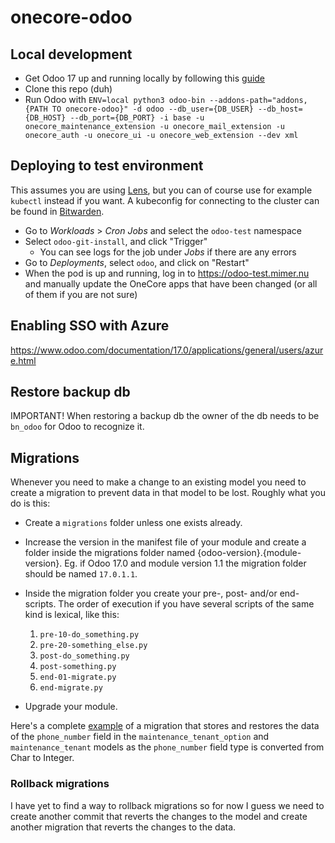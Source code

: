 # onecore-odoo

## Local development

- Get Odoo 17 up and running locally by following this [guide](https://www.odoo.com/documentation/17.0/administration/on_premise/source.html)
- Clone this repo (duh)
- Run Odoo with `ENV=local python3 odoo-bin --addons-path="addons, {PATH TO onecore-odoo}" -d odoo --db_user={DB_USER} --db_host={DB_HOST} --db_port={DB_PORT} -i base -u onecore_maintenance_extension -u onecore_mail_extension -u onecore_auth -u onecore_ui -u onecore_web_extension --dev xml`

## Deploying to test environment

This assumes you are using [Lens](https://k8slens.dev/), but you can of course use for example `kubectl` instead if you want.
A kubeconfig for connecting to the cluster can be found in [Bitwarden](https://vault.bitwarden.com/#/vault?organizationId=265c1f3b-719f-429e-a890-b11e00f8b5b1&itemId=f197ed0d-250c-41cc-a0ba-b1700099d192&action=view).

- Go to _Workloads_ > _Cron Jobs_ and select the `odoo-test` namespace
- Select `odoo-git-install`, and click "Trigger"
  - You can see logs for the job under _Jobs_ if there are any errors
- Go to _Deployments_, select `odoo`, and click on "Restart"
- When the pod is up and running, log in to https://odoo-test.mimer.nu and manually update the OneCore apps that have been changed (or all of them if you are not sure)

## Enabling SSO with Azure

https://www.odoo.com/documentation/17.0/applications/general/users/azure.html

## Restore backup db

IMPORTANT! When restoring a backup db the owner of the db needs to be `bn_odoo` for Odoo to recognize it.

## Migrations

Whenever you need to make a change to an existing model you need to create a migration to prevent data in that model to be lost. Roughly what you do is this:

- Create a `migrations` folder unless one exists already.

- Increase the version in the manifest file of your module and create a folder inside the migrations folder named {odoo-version}.{module-version}. Eg. if Odoo 17.0 and module version 1.1 the migration folder should be named `17.0.1.1`.

- Inside the migration folder you create your pre-, post- and/or end-scripts. The order of execution if you have several scripts of the same kind is lexical, like this:

  1. `pre-10-do_something.py`
  2. `pre-20-something_else.py`
  3. `post-do_something.py`
  4. `post-something.py`
  5. `end-01-migrate.py`
  6. `end-migrate.py`

- Upgrade your module.

Here's a complete [example](https://github.com/Bostads-AB-Mimer/onecore-odoo/tree/johanneskarlsson/mim-99-testa-migration-manager) of a migration that stores and restores the data of the `phone_number` field in the `maintenance_tenant_option` and `maintenance_tenant` models as the `phone_number` field type is converted from Char to Integer.

### Rollback migrations

I have yet to find a way to rollback migrations so for now I guess we need to create another commit that reverts the changes to the model and create another migration that reverts the changes to the data.
